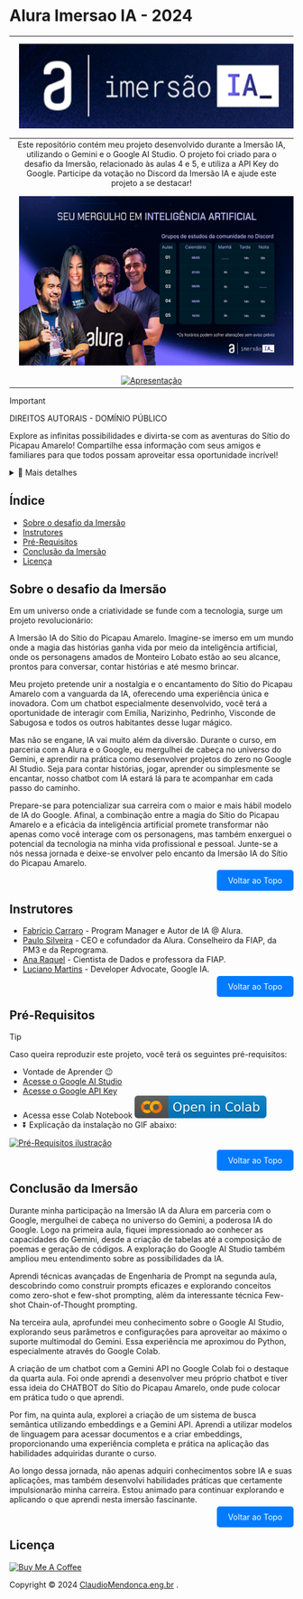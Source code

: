 # Alura Imersao IA - 2024
| <a href="https://www.alura.com.br/" target="_blank"><img style="margin: 10px" height="150" width="500" src="./img/logo_imersao.png" alt="Alura logo"/></a>|
|:---:|
| Este repositório contém meu projeto desenvolvido durante a Imersão IA, utilizando o Gemini e o Google AI Studio. O projeto foi criado para o desafio da Imersão, relacionado às aulas 4 e 5, e utiliza a API Key do Google. Participe da votação no Discord da Imersão IA e ajude este projeto a se destacar!|
| <a href="https://youtu.be/iwt4bOIHy7s?si=dib0d2ivebiSSqPF&t=2" target="_blank"><img style="margin: 10px" height="300" width="500" src="./img/Wallpaper_Desktop.png" alt="Imagem Imersao IA"/></a> |
| [![Apresentação](./img/imagemapresentacao.gif)](https://colab.research.google.com/github/ClaudioMendonca-Eng/alura-imersao-ia/blob/main/Chat_Bot_Sitio_do_Picapau_Amarelo.ipynb) |

> [!IMPORTANT]
> DIREITOS AUTORAIS - DOMÍNIO PÚBLICO
>
> Explore as infinitas possibilidades e divirta-se com as aventuras do Sítio do Picapau Amarelo!
> Compartilhe essa informação com seus amigos e familiares para que todos possam aproveitar essa oportunidade incrível!
<details>
  <summary>📝 Mais detalhes</summary>
  O Sítio do Picapau Amarelo em Domínio Público: Uma Aventura Aberta à Todos!
  
  As obras de Monteiro Lobato, incluindo o Sítio do Picapau Amarelo, entraram em domínio público no dia 1º de janeiro de 2019! Isso significa que você é livre para:
  
  - Ler, reler e compartilhar as histórias com quem quiser.
  - Adaptar as obras para outros formatos, como peças de teatro, filmes, músicas e até mesmo jogos.
  - Publicar as obras em qualquer plataforma, seja online ou impressa.
  - Traduzir as histórias para outros idiomas e levar a magia do Sítio para o mundo todo.
  - Criar novas obras usando os personagens e elementos do Sítio, dando vida a novas aventuras.

  Mas atenção:

  - As ilustrações originais dos livros ainda são protegidas por direitos autorais. Para usá-las, você precisará obter a permissão dos detentores dos direitos.
  - É sempre importante citar a fonte quando utilizar qualquer material do Sítio do Picapau Amarelo, mesmo que a obra esteja em domínio público.
</details>

## Índice
<a id="topo"></a>

- [Sobre o desafio da Imersão](#sobre-imersao)
- [Instrutores](#instrutor)
- [Pré-Requisitos](#pre-requisitos)
- [Conclusão da Imersão](#conclusao)
- [Licença](#licença)

## <a name="sobre-imersao"></a>Sobre o desafio da Imersão

Em um universo onde a criatividade se funde com a tecnologia, surge um projeto revolucionário: 

A Imersão IA do Sítio do Picapau Amarelo. Imagine-se imerso em um mundo onde a magia das histórias ganha vida por meio da inteligência artificial, onde os personagens amados de Monteiro Lobato estão ao seu alcance, prontos para conversar, contar histórias e até mesmo brincar.

Meu projeto pretende unir a nostalgia e o encantamento do Sítio do Picapau Amarelo com a vanguarda da IA, oferecendo uma experiência única e inovadora. Com um chatbot especialmente desenvolvido, você terá a oportunidade de interagir com Emília, Narizinho, Pedrinho, Visconde de Sabugosa e todos os outros habitantes desse lugar mágico.

Mas não se engane, IA vai muito além da diversão. Durante o curso, em parceria com a Alura e o Google, eu mergulhei de cabeça no universo do Gemini, e aprendir na prática como desenvolver projetos do zero no Google AI Studio. Seja para contar histórias, jogar, aprender ou simplesmente se encantar, nosso chatbot com IA estará lá para te acompanhar em cada passo do caminho.

Prepare-se para potencializar sua carreira com o maior e mais hábil modelo de IA do Google. Afinal, a combinação entre a magia do Sítio do Picapau Amarelo e a eficácia da inteligência artificial promete transformar não apenas como você interage com os personagens, mas também enxerguei o potencial da tecnologia na minha vida profissional e pessoal. Junte-se a nós nessa jornada e deixe-se envolver pelo encanto da Imersão IA do Sítio do Picapau Amarelo.


<p align="right">
  <a href="#topo" style="text-decoration: none; background-color: #007bff; color: white; padding: 10px 20px; border-radius: 5px;">Voltar ao Topo</a>
</p>

## <a name="instrutor"> Instrutores </a>

- [Fabrício Carraro](https://github.com/fabriciocarraro) - Program Manager e Autor de IA @ Alura.
- [Paulo Silveira](https://www.linkedin.com/in/paulosilveira/) - CEO e cofundador da Alura. Conselheiro da FIAP, da PM3 e da Reprograma.
- [Ana Raquel](https://www.linkedin.com/in/ana-raquel-fernandes-cunha-a48a07a0/) - Cientista de Dados e professora da FIAP.
- [Luciano Martins](https://www.linkedin.com/in/lucianommartins/) - Developer Advocate, Google IA.

<p align="right">
  <a href="#topo" style="text-decoration: none; background-color: #007bff; color: white; padding: 10px 20px; border-radius: 5px;">Voltar ao Topo</a>
</p>

## <a name="pre-requisitos"></a>Pré-Requisitos

> [!TIP]
> Caso queira reproduzir este projeto, você terá os seguintes pré-requisitos:
> - Vontade de Aprender 😉
> - [Acesse o Google AI Studio](https://aistudio.google.com/app/prompts/new_chat/?utm_source=website&utm_medium=referral&utm_campaign=Alura&utm_content=)
> - [Acesse o Google API Key](https://aistudio.google.com/app/apikey/?utm_source=website&utm_medium=referral&utm_campaign=Alura&utm_content=)
> - Acessa esse Colab Notebook <a href="https://colab.research.google.com/github/ClaudioMendonca-Eng/alura-imersao-ia/blob/main/Chat_Bot_Sitio_do_Picapau_Amarelo.ipynb"><img src="img/colab.svg" alt="Open In Colab"></a>
> - ⏬ Explicação da instalação no GIF abaixo:

[![Pré-Requisitos ilustração](./img/pre-requisitos.gif)](https://colab.research.google.com/github/ClaudioMendonca-Eng/alura-imersao-ia/blob/main/Chat_Bot_Sitio_do_Picapau_Amarelo.ipynb)


<p align="right">
  <a href="#topo" style="text-decoration: none; background-color: #007bff; color: white; padding: 10px 20px; border-radius: 5px;">Voltar ao Topo</a>
</p>

## <a name="conclusao"> Conclusão da Imersão </a>

Durante minha participação na Imersão IA da Alura em parceria com o Google, mergulhei de cabeça no universo do Gemini, a poderosa IA do Google. Logo na primeira aula, fiquei impressionado ao conhecer as capacidades do Gemini, desde a criação de tabelas até a composição de poemas e geração de códigos. A exploração do Google AI Studio também ampliou meu entendimento sobre as possibilidades da IA.

Aprendi técnicas avançadas de Engenharia de Prompt na segunda aula, descobrindo como construir prompts eficazes e explorando conceitos como zero-shot e few-shot prompting, além da interessante técnica Few-shot Chain-of-Thought prompting.

Na terceira aula, aprofundei meu conhecimento sobre o Google AI Studio, explorando seus parâmetros e configurações para aproveitar ao máximo o suporte multimodal do Gemini. Essa experiência me aproximou do Python, especialmente através do Google Colab.

A criação de um chatbot com a Gemini API no Google Colab foi o destaque da quarta aula. Foi onde aprendi a desenvolver meu próprio chatbot e tiver essa ideia do CHATBOT do Sítio do Picapau Amarelo, onde pude colocar em prática tudo o que aprendi.

Por fim, na quinta aula, explorei a criação de um sistema de busca semântica utilizando embeddings e a Gemini API. Aprendi a utilizar modelos de linguagem para acessar documentos e a criar embeddings, proporcionando uma experiência completa e prática na aplicação das habilidades adquiridas durante o curso.

Ao longo dessa jornada, não apenas adquiri conhecimentos sobre IA e suas aplicações, mas também desenvolvi habilidades práticas que certamente impulsionarão minha carreira. Estou animado para continuar explorando e aplicando o que aprendi nesta imersão fascinante.

<p align="right">
  <a href="#topo" style="text-decoration: none; background-color: #007bff; color: white; padding: 10px 20px; border-radius: 5px;">Voltar ao Topo</a>
</p>

## <a name="licença"> Licença </a>

<a href="https://www.buymeacoffee.com/claudiomendonca" target="_blank"><img src="https://cdn.buymeacoffee.com/buttons/v2/default-yellow.png" alt="Buy Me A Coffee" style="height: 60px !important;width: 217px !important;" ></a>

Copyright © 2024 <a href="https://www.claudiomendonca.eng.br" target="_blank">ClaudioMendonca.eng.br</a> . 
